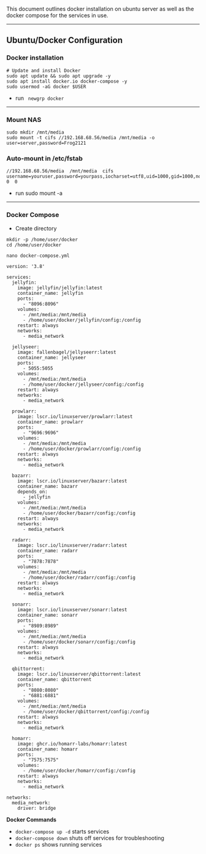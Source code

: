 This document outlines docker installation on ubuntu server as well as the docker compose for the services in use.

---

## Ubuntu/Docker Configuration
### Docker installation
```
# Update and install Docker
sudo apt update && sudo apt upgrade -y
sudo apt install docker.io docker-compose -y
sudo usermod -aG docker $USER
```
- run ``` newgrp docker```

---

### Mount NAS
```
sudo mkdir /mnt/media
sudo mount -t cifs //192.168.68.56/media /mnt/media -o user=server,password=Frog2121
```
### Auto-mount in /etc/fstab
```
//192.168.68.56/media  /mnt/media  cifs  username=youruser,password=yourpass,iocharset=utf8,uid=1000,gid=1000,nofail  0  0
```
- run sudo mount -a

---

### Docker Compose
- Create directory
```
mkdir -p /home/user/docker
cd /home/user/docker
```
```
nano docker-compose.yml
```
```
version: '3.8'

services:
  jellyfin:
    image: jellyfin/jellyfin:latest
    container_name: jellyfin
    ports:
      - "8096:8096"
    volumes:
      - /mnt/media:/mnt/media
      - /home/user/docker/jellyfin/config:/config
    restart: always
    networks:
      - media_network

  jellyseer:
    image: fallenbagel/jellyseerr:latest
    container_name: jellyseer
    ports:
      - 5055:5055
    volumes:
      - /mnt/media:/mnt/media
      - /home/user/docker/jellyseer/config:/config
    restart: always
    networks:
      - media_network

  prowlarr:
    image: lscr.io/linuxserver/prowlarr:latest
    container_name: prowlarr
    ports:
      - "9696:9696"
    volumes:
      - /mnt/media:/mnt/media
      - /home/user/docker/prowlarr/config:/config
    restart: always
    networks:
      - media_network

  bazarr:
    image: lscr.io/linuxserver/bazarr:latest
    container_name: bazarr
    depends_on:
      - jellyfin
    volumes:
      - /mnt/media:/mnt/media
      - /home/user/docker/bazarr/config:/config
    restart: always
    networks:
      - media_network

  radarr:
    image: lscr.io/linuxserver/radarr:latest
    container_name: radarr
    ports:
      - "7878:7878"
    volumes:
      - /mnt/media:/mnt/media
      - /home/user/docker/radarr/config:/config
    restart: always
    networks:
      - media_network

  sonarr:
    image: lscr.io/linuxserver/sonarr:latest
    container_name: sonarr
    ports:
      - "8989:8989"
    volumes:
      - /mnt/media:/mnt/media
      - /home/user/docker/sonarr/config:/config
    restart: always
    networks:
      - media_network

  qbittorrent:
    image: lscr.io/linuxserver/qbittorrent:latest
    container_name: qbittorrent
    ports:
      - "8080:8080"
      - "6881:6881"
    volumes:
      - /mnt/media:/mnt/media
      - /home/user/docker/qbittorrent/config:/config
    restart: always
    networks:
      - media_network

  homarr:
    image: ghcr.io/homarr-labs/homarr:latest 
    container_name: homarr
    ports:
      - "7575:7575"
    volumes:
      - /home/user/docker/homarr/config:/config
    restart: always
    networks:
      - media_network

networks:
  media_network:
    driver: bridge
```

**Docker Commands**
- ```docker-compose up -d``` starts services
- ```docker-compose down``` shuts off services for troubleshooting
- ```docker ps``` shows running services
